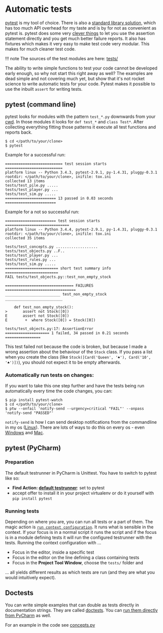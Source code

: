 # Automatic tests

[pytest](http://pytest.org) is my tool of choice. There is also a [standard library solution](https://docs.python.org/3/library/unittest.html), which has too much API overhead for my taste and is by for not as convenient as pytest is. pytest does some very [clever things](https://pytest.org/latest/assert.html) to let you use the assertion statement directly and you get much better failure reports. It also has fixtures which makes it very easy to make test code very modular. This makes for much cleaner test code.

!!! note
    The sources of the test modules are here: [tests/](https://github.com/obestwalter/mau-mau/tree/master/tests)

The ability to write simple functions to test your code cannot be developed early enough, so why not start this right away as well? The examples are dead simple and not covering much yet, but show that it's not rocket science to write automatic tests for your code. Pytest makes it possible to use the inbuilt `assert` for writing tests.

## pytest (command line)

pytest looks for modules with the pattern `test_*.py` downwards from your [cwd](https://en.wikipedia.org/wiki/Working_directory). In those modules it looks for `def test_*` and `class Test*`. After collecting everything fitting those patterns it execute all test functions and reports back.

    $ cd </path/to/your/clone>
    $ pytest

Example for a successful run:

    ========================== test session starts ==========================
    platform linux -- Python 3.4.3, pytest-2.9.1, py-1.4.31, pluggy-0.3.1
    rootdir: </path/to/your/clone>, inifile: tox.ini
    collected 13 items 
    tests/test_pile.py .....
    tests/test_player.py ...
    tests/test_sim.py .....
    ======================= 13 passed in 0.03 seconds =======================

Example for a not so successful run:

    ======================= test session starts =============================
    platform linux -- Python 3.4.4, pytest-2.9.1, py-1.4.31, pluggy-0.3.1
    rootdir: </path/to/your/clone>, inifile: tox.ini
    collected 35 items 
    
    tests/test_concepts.py ...................
    tests/test_objects.py ..F..
    tests/test_player.py ...
    tests/test_rules.py ...
    tests/test_sim.py .....
    ======================== short test summary info ========================
    FAIL tests/test_objects.py::test_non_empty_stock
    
    =============================== FAILURES ================================
    _________________________ test_non_empty_stock __________________________
    
        def test_non_empty_stock():
    >       assert not Stock([0])
    E       assert not Stock([0])
    E        +  where Stock([0]) = Stock([0])
    
    tests/test_objects.py:17: AssertionError
    ==================== 1 failed, 34 passed in 0.21 seconds ================

This test failed not because the code is broken, but because I made a wrong assertion about the behaviour of the `Stock` class. If you pass a list when you create the class (like `Stock([Card('Queen', '♠'), Card('10', '♠')])`), you should not expect it to be empty afterwards.

### Automatically run tests on changes:

If you want to take this one step further and have the tests being run automatically every time the code changes, you can:

    $ pip install pytest-watch
    $ cd </path/to/your/clone>
    $ ptw --onfail 'notify-send --urgency=critical "FAIL"' --onpass 'notify-send "PASSED"'

`notify-send` is how I can send desktop notifications from the commandline in my os ([Linux](https://wiki.archlinux.org/index.php/Desktop_notifications)). There are lots of ways to do this on every os - even [Windows](https://github.com/nels-o/toaster) and [Mac](https://github.com/julienXX/terminal-notifier).

## pytest (PyCharm)

### Preparation

The default testrunner in PyCharm is Unittest. You have to switch to pytest like so:
* **Find Action: [default testrunner](https://www.jetbrains.com/help/pycharm/2016.1/testing-frameworks.html)**: set to pytest
* accept offer to install it in your project virtualenv or do it yourself with `pip install pytest`

### Running tests

Depending on where you are, you can run all tests or a part of them. The magic action is [`run context configuration`](https://www.jetbrains.com/help/pycharm/2016.1/creating-and-saving-temporary-run-debug-configurations.html). It runs what is sensible in the context. If your focus is in a normal script it runs the script and if the focus is in a module defining tests it will run the configured testrunner with the tests. Running the context configuration with ...

* Focus in the editor, inside a specific test
* Focus in the editor on the line defining a class containing tests
* Focus in the **Project Tool Window**, choose the `tests/` folder and

... all yields different results as which tests are run (and they are what you would intuitively expect).

## Doctests

You can write simple examples that can double as tests directly in documentation strings. They are called [doctests](https://docs.python.org/3.5/library/doctest.html). You can [run them directly from PyCharm](https://www.jetbrains.com/help/pycharm/2016.1/run-debug-configuration-doctest.html) as well.

For an example in the code see [concepts.py](https://github.com/obestwalter/mau-mau/blob/master/src/mau_mau/concepts.py)
